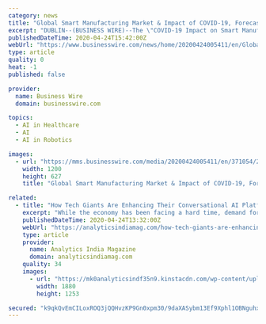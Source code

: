 ```yaml
---
category: news
title: "Global Smart Manufacturing Market & Impact of COVID-19, Forecast to 2025: Condition Monitoring, Artificial Intelligence, IIoT, Digital Twin, Industrial 3D Printing ..."
excerpt: "DUBLIN--(BUSINESS WIRE)--The \"COVID-19 Impact on Smart Manufacturing Market by Enabling Technology (Condition Monitoring, Artificial Intelligence ... and the emerging & expanding role of collaborative robots in healthcare and manufacturing sectors. The post-COVID-19 market for collaborative robots is expected to witness positive growth in ..."
publishedDateTime: 2020-04-24T15:42:00Z
webUrl: "https://www.businesswire.com/news/home/20200424005411/en/Global-Smart-Manufacturing-Market-Impact-COVID-19-Forecast"
type: article
quality: 0
heat: -1
published: false

provider:
  name: Business Wire
  domain: businesswire.com

topics:
  - AI in Healthcare
  - AI
  - AI in Robotics

images:
  - url: "https://mms.businesswire.com/media/20200424005411/en/371054/23/ResearchAndMarkets_800px.jpg"
    width: 1200
    height: 627
    title: "Global Smart Manufacturing Market & Impact of COVID-19, Forecast to 2025: Condition Monitoring, Artificial Intelligence, IIoT, Digital Twin, Industrial 3D Printing ..."

related:
  - title: "How Tech Giants Are Enhancing Their Conversational AI Platforms To Fight COVID-19"
    excerpt: "While the economy has been facing a hard time, demand for emerging technologies like conversational AI is at its peak. For instance, in India, the Ministry of Health along with the MyGov platform launched a ‘Corona Helpdesk’ chatbot on Facebook Messenger to ... to accelerate COVID‑19 diagnostics, research, and testing."
    publishedDateTime: 2020-04-24T13:32:00Z
    webUrl: "https://analyticsindiamag.com/how-tech-giants-are-enhancing-their-conversational-ai-platforms-to-fight-covid-19/"
    type: article
    provider:
      name: Analytics India Magazine
      domain: analyticsindiamag.com
    quality: 34
    images:
      - url: "https://mk0analyticsindf35n9.kinstacdn.com/wp-content/uploads/2020/04/aim_chtbt.jpeg"
        width: 1880
        height: 1253

secured: "k9qkQvEmCILoxROQ3jQQHvzKP9Gn0xpm30/9daXASybm13Ef9Xphl1OBNguhxHJY31FQL1eKLsZl7X5oxe3evEXbttqDIXNvRdaPcWxZLorSqM6vYGDIVr7OY5a4XFRd6+cKZIllRozreeru+50fB+lQ2UCoiEOgC3/kb4ouuMi9Pl+4UXDfPsyNaONUr3He1KIWVNwSdfy/2gZRkaXlZx0KPSH+LVWgkF8DBVN52TEoXKHNdUgXm4301twzIzzaFe1HD/YYeuKg+rWwNv5dInqUo8H+HlrG7auHVuZvxKM/mrBzgYK98wIXwHNuvntFXEJ1s5QVLprNCgVXWGYKMb0WeiYNUkPsP0gRMMR0XEbu7GwFO4eVr4k63BDUcnqS8e+l6Wh4qtpViTfkcoOM+fUO6EaQjC9FVj8LGy5rjxDkn136ewPyB0lNxWw0dLem7JkYE9/0xwtKqlrEJl4vjME58WPq6Cj5BhQnmkPtXGI=;vE8h4hwgu/i4+dJ+UIXtBA=="
---
```


